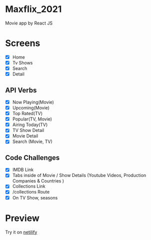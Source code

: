 # Maxflix_2021
Movie app by React JS

# Screens

  - [x] Home
  - [x] Tv Shows
  - [x] Search
  - [x] Detail

## API Verbs

 - [x] Now Playing(Movie)
 - [x] Upcoming(Movie)
 - [x] Top Rated(TV)
 - [x] Popular(TV, Movie)
 - [x] Airing Today(TV)
 - [x] TV Show Detail
 - [x] Movie Detail
 - [x] Search (Movie, TV)

## Code Challenges
- [x] IMDB Link
- [x] Tabs inside of Movie / Show Details (Youtube Videos, Production Companies & Countries )
- [x] Collections Link
- [x] /collections Route
- [x] On TV Show, seasons

# Preview

Try it on [netilify](https://ecstatic-bell-57dac1.netlify.app/)
